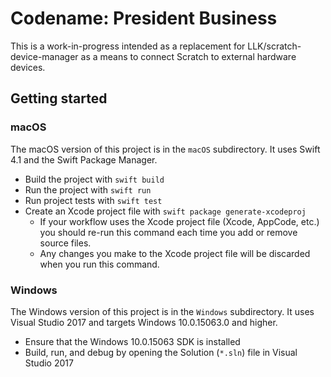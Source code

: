 # Codename: President Business

This is a work-in-progress intended as a replacement for LLK/scratch-device-manager as a means to connect Scratch to
external hardware devices.

## Getting started

### macOS

The macOS version of this project is in the `macOS` subdirectory. It uses Swift 4.1 and the Swift Package Manager.

* Build the project with `swift build`
* Run the project with `swift run`
* Run project tests with `swift test`
* Create an Xcode project file with `swift package generate-xcodeproj`
  * If your workflow uses the Xcode project file (Xcode, AppCode, etc.) you should re-run this command each time you
    add or remove source files.
  * Any changes you make to the Xcode project file will be discarded when you run this command.

### Windows

The Windows version of this project is in the `Windows` subdirectory. It uses Visual Studio 2017 and targets Windows
10.0.15063.0 and higher.

* Ensure that the Windows 10.0.15063 SDK is installed
* Build, run, and debug by opening the Solution (`*.sln`) file in Visual Studio 2017
